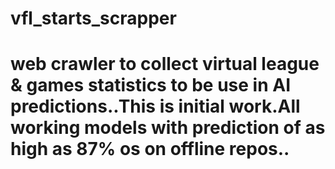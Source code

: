 # vfl_starts_scrapper
# web crawler to collect virtual league & games statistics to be use in AI predictions..This is initial work.All working models with prediction of as high as 87% os on offline repos..
